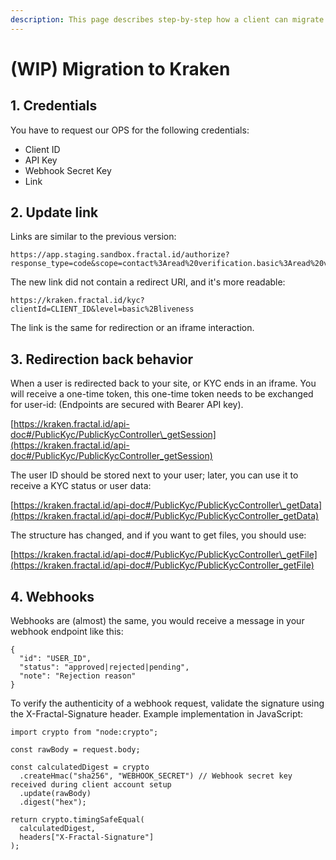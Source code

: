 ```yaml
---
description: This page describes step-by-step how a client can migrate co to a new version.
---
```


# (WIP) Migration to Kraken

## 1. Credentials

You have to request our OPS for the following credentials:

* Client ID
* API Key
* Webhook Secret Key
* Link

## 2. Update link

Links are similar to the previous version:

```
https://app.staging.sandbox.fractal.id/authorize?response_type=code&scope=contact%3Aread%20verification.basic%3Aread%20verification.basic.details%3Aread%20verification.liveness%3Aread%20verification.liveness.details%3Aread&client_id=dc3aa1910acbb7ff4d22c07e43a6926adc3a81305a9355a304410048c9a91afd&redirect_uri=https%3A%2F%2Fdemo.staging.sandbox.fractal.id%2Fapi%2Fcallback
```

The new link did not contain a redirect URI, and it's more readable:

```
https://kraken.fractal.id/kyc?clientId=CLIENT_ID&level=basic%2Bliveness
```

The link is the same for redirection or an iframe interaction.

## 3. Redirection back behavior

When a user is redirected back to your site, or KYC ends in an iframe. You will receive a one-time token, this one-time token needs to be exchanged for user-id: (Endpoints are secured with Bearer API key).

[https://kraken.fractal.id/api-doc#/PublicKyc/PublicKycController\_getSession](https://kraken.fractal.id/api-doc#/PublicKyc/PublicKycController_getSession)

The user ID should be stored next to your user; later, you can use it to receive a KYC status or user data:

[https://kraken.fractal.id/api-doc#/PublicKyc/PublicKycController\_getData](https://kraken.fractal.id/api-doc#/PublicKyc/PublicKycController_getData)

The structure has changed, and if you want to get files, you should use:

[https://kraken.fractal.id/api-doc#/PublicKyc/PublicKycController\_getFile](https://kraken.fractal.id/api-doc#/PublicKyc/PublicKycController_getFile)

## 4. Webhooks

Webhooks are (almost) the same, you would receive a message in your webhook endpoint like this:

```
{
  "id": "USER_ID",
  "status": "approved|rejected|pending",
  "note": "Rejection reason"
}
```

To verify the authenticity of a webhook request, validate the signature using the X-Fractal-Signature header. Example implementation in JavaScript:

```
import crypto from "node:crypto";

const rawBody = request.body;

const calculatedDigest = crypto
  .createHmac("sha256", "WEBHOOK_SECRET") // Webhook secret key received during client account setup
  .update(rawBody)
  .digest("hex");

return crypto.timingSafeEqual(
  calculatedDigest,
  headers["X-Fractal-Signature"]
);
```

